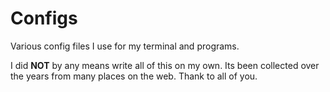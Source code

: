 # Configs

Various config files I use for my terminal and programs.

I did **NOT** by any means write all of this on my own. Its been collected over the years from many places on the web. Thank to all of you.
